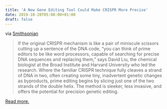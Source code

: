 ```yaml
---
title: 'A New Gene Editing Tool Could Make CRISPR More Precise'
date: 2019-10-28T05:08:00+01:00
draft: false
---
```


via [Smithsonian](https://www.smithsonianmag.com/science-nature/prime-editing-new-form-crispr-technology-make-gene-editing-more-precisie-180973381/)

> If the original CRISPR mechanism is like a pair of miniscule scissors cutting up a sentence of the DNA code, “you can think of prime editors to be like word processors, capable of searching for precise DNA sequences and replacing them,” says David Liu, the chemical biologist at the Broad Institute and Harvard University who led the research. Where the familiar CRISPR technique fully cleaves a strand of DNA in two, often creating some tiny, inadvertent genetic changes as byproducts, prime editing begins by slicing just one of the two strands of the double helix. The method is sleeker, less invasive, and offers the potential for precision genetic editing.

[Read more.](https://www.smithsonianmag.com/science-nature/prime-editing-new-form-crispr-technology-make-gene-editing-more-precisie-180973381/)
